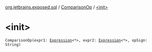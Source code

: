 [org.jetbrains.exposed.sql](../index.md) / [ComparisonOp](index.md) / [&lt;init&gt;](.)

# &lt;init&gt;

`ComparisonOp(expr1: `[`Expression`](../-expression/index.md)`<*>, expr2: `[`Expression`](../-expression/index.md)`<*>, opSign: String)`